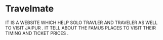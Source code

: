 # Travelmate
IT IS A WEBSITE WHICH HELP SOLO TRAVLER AND TRAVELER AS WELL TO VISIT JAIPUR . IT TELL ABOUT THE FAMUS PLACES TO VISIT THEIR TIMING AND TICKET PRICES .
